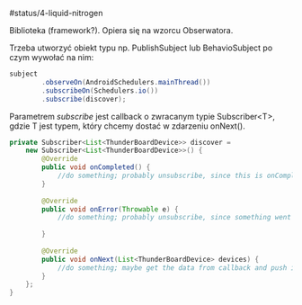 #status/4-liquid-nitrogen 

Biblioteka (framework?). Opiera się na wzorcu Obserwatora.

Trzeba utworzyć obiekt typu np. PublishSubject lub BehavioSubject po czym wywołać na nim:

```java
subject
 		.observeOn(AndroidSchedulers.mainThread())  
        .subscribeOn(Schedulers.io())  
        .subscribe(discover);
```
Parametrem _subscribe_ jest callback o zwracanym typie Subscriber\<T>, gdzie T jest typem, który chcemy dostać w zdarzeniu onNext().

```java
private Subscriber<List<ThunderBoardDevice>> discover =  
    new Subscriber<List<ThunderBoardDevice>>() {  
        @Override  
 		public void onCompleted() {  
			//do something; probably unsubscribe, since this is onCompleted()
		}  
          
        @Override  
 		public void onError(Throwable e) {  
  			//do something; probably unsubscribe, since something went wrong
 
        }  
  
        @Override  
 		public void onNext(List<ThunderBoardDevice> devices) {  
			//do something; maybe get the data from callback and push it further	
		}  
    };  
}
```
